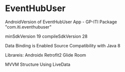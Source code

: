 # EventHubUser
AndroidVersion of EventHubUser App - GP-ITI
Package "com.iti.eventhubuser"

minSdkVersion 19
compileSdkVersion 28

Data Binding is Enabled
Source Compatibility with Java 8

Librareis:
Androidx
Retrofit2
Glide
Room

MVVM Structure
Using LiveData 


